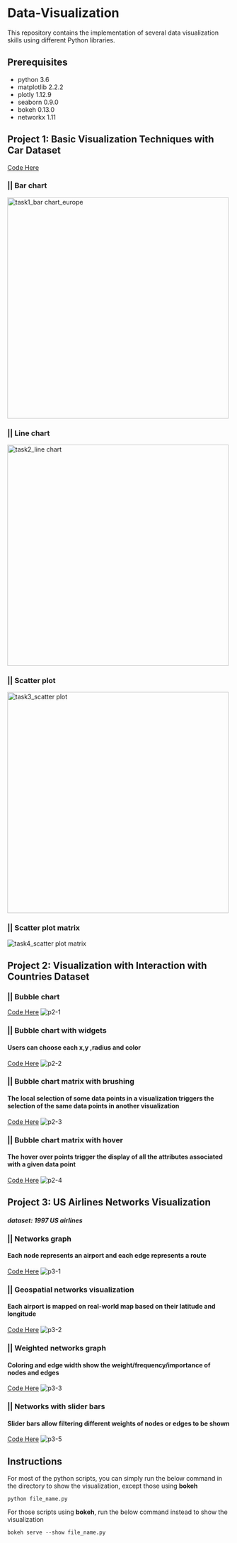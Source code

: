 # Data-Visualization
This repository contains the implementation of several data visualization skills using different Python libraries.


## Prerequisites
* python 3.6
* matplotlib 2.2.2
* plotly 1.12.9
* seaborn 0.9.0
* bokeh 0.13.0
* networkx 1.11


## Project 1: Basic Visualization Techniques with Car Dataset
[Code Here](https://github.com/ycc3041/Data-Visualization/blob/master/P1_Basic%20Visualization%20Techniques/Basic%20Visualization%20Techniques.ipynb)

### || Bar chart
<img width="500" alt="task1_bar chart_europe" src="https://user-images.githubusercontent.com/44735519/47966802-aebf0980-e024-11e8-80b6-7777fd12c451.PNG">

### || Line chart
<img width="500" alt="task2_line chart" src="https://user-images.githubusercontent.com/44735519/47966806-b2529080-e024-11e8-9fd8-88013054e373.PNG">

### || Scatter plot
<img width="500" alt="task3_scatter plot" src="https://user-images.githubusercontent.com/44735519/47966808-b41c5400-e024-11e8-8579-5390146a007c.PNG">

### || Scatter plot matrix
![task4_scatter plot matrix](https://user-images.githubusercontent.com/44735519/47966845-d9a95d80-e024-11e8-8ebd-7aad70050ff1.png)


## Project 2: Visualization with Interaction with Countries Dataset

### || Bubble chart
[Code Here](https://github.com/ycc3041/Data-Visualization/blob/master/P2_Visualization%20with%20Interaction/i.%20bubble%20chart.py)
![p2-1](https://user-images.githubusercontent.com/44735519/47970089-bdbab180-e04e-11e8-991e-028cb81e9309.gif)

### || Bubble chart with widgets
#### Users can choose each x,y ,radius and color
[Code Here](https://github.com/ycc3041/Data-Visualization/blob/master/P2_Visualization%20with%20Interaction/ii.%20widgets.py)
![p2-2](https://user-images.githubusercontent.com/44735519/47968863-88599800-e03d-11e8-8e72-bdd016346ff7.gif)


### || Bubble chart matrix with brushing
#### The local selection of some data points in a visualization triggers the selection of the same data points in another visualization
[Code Here](https://github.com/ycc3041/Data-Visualization/blob/master/P2_Visualization%20with%20Interaction/iii.%20brushing.py)
![p2-3](https://user-images.githubusercontent.com/44735519/47968889-fdc56880-e03d-11e8-9764-9cb9d455c68f.gif)


### || Bubble chart matrix with hover
#### The hover over points trigger the display of all the attributes associated with a given data point
[Code Here](https://github.com/ycc3041/Data-Visualization/blob/master/P2_Visualization%20with%20Interaction/iv.%20hover.py)
![p2-4](https://user-images.githubusercontent.com/44735519/47968892-028a1c80-e03e-11e8-920a-f2163ac6d911.gif)


## Project 3: US Airlines Networks Visualization
#### *dataset: 1997 US airlines*

### || Networks graph 
#### Each node represents an airport and each edge represents a route
[Code Here](https://github.com/ycc3041/Data-Visualization/blob/master/P3_Networks%20Visualization/i.%20basic%20networks%20visualization.py)
![p3-1](https://user-images.githubusercontent.com/44735519/47970126-315cbe80-e04f-11e8-8188-d8d244d9a06e.JPG)

### || Geospatial networks visualization
#### Each airport is mapped on real-world map based on their latitude and longitude
[Code Here](https://github.com/ycc3041/Data-Visualization/blob/master/P3_Networks%20Visualization/ii.%20geospatial%20visualization.py)
![p3-2](https://user-images.githubusercontent.com/44735519/47970127-315cbe80-e04f-11e8-8ac5-3549296cd600.gif)

### || Weighted networks graph
#### Coloring and edge width show the weight/frequency/importance of nodes and edges
[Code Here](https://github.com/ycc3041/Data-Visualization/blob/master/P3_Networks%20Visualization/iii.%20complex%20networks%20visualization.py)
![p3-3](https://user-images.githubusercontent.com/44735519/47970128-315cbe80-e04f-11e8-98db-327170ec7b26.JPG)

### || Networks with slider bars 
#### Slider bars allow filtering different weights of nodes or edges to be shown 
[Code Here](https://github.com/ycc3041/Data-Visualization/blob/master/P3_Networks%20Visualization/v.%20networks%20with%20filtering.py)
![p3-5](https://user-images.githubusercontent.com/44735519/47970136-40dc0780-e04f-11e8-8dca-9a8939ff632b.gif)


## Instructions

For most of the python scripts, you can simply run the below command in the directory to show the visualization, except those using **bokeh**
```
python file_name.py
```

For those scripts using **bokeh**, run the below command instead to show the visualization
```
bokeh serve --show file_name.py
```
